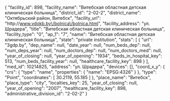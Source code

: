 {
    "facility_id": 898,
    "facility_name": "Витебская областная детская клиническая больница",
    "district_id": "2-02-2",
    "district_name": "Октябрьский район, Витебск",
    "facility_url": "http:\/\/www.vdokb.by\/bolnica\/bolnica.html",
    "facility_address": "ул. Шрадера",
    "title": "Витебская областная детская клиническая больница",
    "facility_type": "0",
    "ap_1": "7",
    "name": "Витебская областная детская клиническая больница",
    "state": "private institution",
    "stats": [
        {
            "url": "3gdp.by",
            "dep_name": null,
            "date_year": null,
            "num_beds_dep": null,
            "num_deps_year": null,
            "num_doctors_dep": null,
            "num_doctors_med": null,
            "year_of_closing": null,
            "year_of_opening": "1934",
            "beds_in_hospital_key": 513,
            "num_beds_facility_year": null,
            "healthcare_facility_key": 898
        }
    ],
    "med_id": 10214825,
    "address": "ул. Шрадера",
    "devices": [],
    "coord_x_y": {
        "crs": {
            "type": "name",
            "properties": {
                "name": "EPSG:4326"
            }
        },
        "type": "Point",
        "coordinates": [
            30.2119,
            55.185
        ]
    },
    "place_name": "Витебск",
    "place_type": "city",
    "localties_key": 25,
    "year_of_closing": null,
    "year_of_opening": "2007",
    "healthcare_facility_key": 898,
    "administrative_division_id": "2-02-2"
}